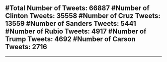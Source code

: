 #Total Number of Tweets: 66887 
#Number of Clinton Tweets: 35558
#Number of Cruz Tweets: 13559
#Number of Sanders Tweets: 5441
#Number of Rubio Tweets: 4917
#Number of Trump Tweets: 4692
#Number of Carson Tweets: 2716
---
---
